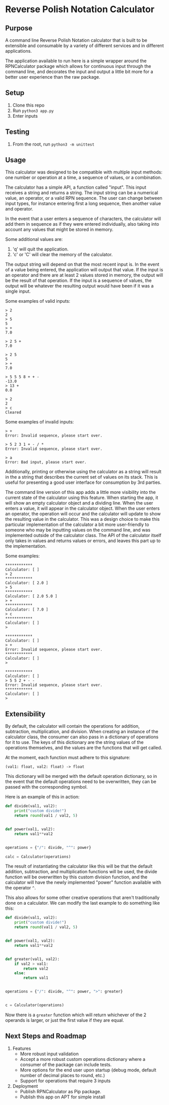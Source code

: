 # Reverse Polish Notation Calculator

## Purpose

A command line Reverse Polish Notation calculator that is built to be extensible and consumable by a variety of different services and in different applications.

The application available to run here is a simple wrapper around the RPNCalculator package which allows for continuous input through the command line, and decorates the input and output a little bit more for a better user experience than the raw package.

## Setup

1. Clone this repo
2. Run `python3 app.py`
3. Enter inputs

## Testing

1. From the root, run `python3 -m unittest`

## Usage

This calculator was designed to be compatible with multiple input methods: one number or operation at a time, a sequence of values, or a combination.

The calculator has a simple API, a function called "input". This input receives a string and returns a string. The input string can be a numerical value, an operator, or a valid RPN sequence. The user can change between input types, for instance entering first a long sequence, then another value and operator.

In the event that a user enters a sequence of characters, the calculator will add them in sequence as if they were entered individually, also taking into account any values that might be stored in memory.

Some additional values are:

1.  'q' will quit the application.
2.  'c' or 'C' will clear the memory of the calculator.

The output string will depend on that the most recent input is. In the event of a value being entered, the application will output that value. If the input is an operator and there are at least 2 values stored in memory, the output will be the result of that operation. If the input is a sequence of values, the output will be whatever the resulting output would have been if it was a single input.

Some examples of valid inputs:

```
> 2
2
> 5
5
> +
7.0
```

```
> 2 5 +
7.0
```

```
> 2 5
5
> +
7.0
```

```
> 5 5 5 8 + + -
-13.0
> 13 +
0.0
```

```
> 2
2
> c
Cleared
```

Some examples of invalid inputs:

```
> +
Error: Invalid sequence, please start over.
```

```
> 5 2 3 1 + - / *
Error: Invalid sequence, please start over.
```

```
> a
Error: Bad input, please start over.
```

Additionally, printing or otherwise using the calculator as a string will result in the a string that describes the current set of values on its stack. This is useful for presenting a good user interface for consumption by 3rd parties.

The command line version of this app adds a little more visibility into the current state of the calculator using this feature. When starting the app, it will show an empty calculator object and a dividing line. When the user enters a value, it will appear in the calculator object. When the user enters an operator, the operation will occur and the calculator will update to show the resulting value in the calculator. This was a design choice to make this particular implementation of the calculator a bit more user-friendly to someone who may be inputting values on the command line, and was implemented outside of the calculator class. The API of the calculator itself only takes in values and returns values or errors, and leaves this part up to the implementation.

Some examples:

```
************
Calculator: [ ]
> 2
************
Calculator: [ 2.0 ]
> 5
************
Calculator: [ 2.0 5.0 ]
> +
************
Calculator: [ 7.0 ]
> c
************
Calculator: [ ]
>
```

```
************
Calculator: [ ]
> +
Error: Invalid sequence, please start over.
************
Calculator: [ ]
>
```

```
************
Calculator: [ ]
> 5 5 2 + - -
Error: Invalid sequence, please start over.
************
Calculator: [ ]
>
```

## Extensibility

By default, the calculator will contain the operations for addition, subtraction, multiplication, and division. When creating an instance of the calculator class, the consumer can also pass in a dictionary of operations for it to use. The keys of this dictionary are the string values of the operations themselves, and the values are the functions that will get called.

At the moment, each function must adhere to this signature:

`(val1: float, val2: float) -> float`

This dictionary will be merged with the default operation dictionary, so in the event that the default operations need to be overwritten, they can be passed with the corresponding symbol.

Here is an example of this in action:

```python
def divide(val1, val2):
    print("custom divide!")
    return round(val1 / val2, 5)


def power(val1, val2):
    return val1**val2


operations = {"/": divide, "^": power}

calc = Calculator(operations)
```

The result of instantiating the calculator like this will be that the default addition, subtraction, and multiplication functions will be used, the divide function will be overwritten by this custom division function, and the calculator will have the newly implemented "power" function available with the operator `^`.

This also allows for some other creative operations that aren't traditionally done on a calculator. We can modify the last example to do something like this:

```python
def divide(val1, val2):
    print("custom divide!")
    return round(val1 / val2, 5)


def power(val1, val2):
    return val1**val2


def greater(val1, val2):
    if val2 > val1:
        return val2
    else:
        return val1


operations = {"/": divide, "^": power, ">": greater}


c = Calculator(operations)
```

Now there is a `greater` function which will return whichever of the 2 operands is larger, or just the first value if they are equal.

## Next Steps and Roadmap

1. Features
   - More robust input validation
   - Accept a more robust custom operations dictionary where a consumer of the package can include tests.
   - More options for the end user upon startup (debug mode, default number of decimal places to round, etc.)
   - Support for operations that require 3 inputs
2. Deployment
   - Publish RPNCalculator as Pip package.
   - Publish this app on APT for simple install
